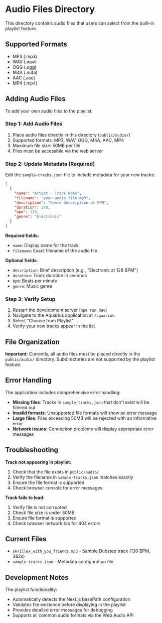 # Audio Files Directory

This directory contains audio files that users can select from the built-in playlist feature.

## Supported Formats
- MP3 (.mp3)
- WAV (.wav)
- OGG (.ogg)
- M4A (.m4a)
- AAC (.aac)
- MP4 (.mp4)

## Adding Audio Files

To add your own audio files to the playlist:

### Step 1: Add Audio Files
1. Place audio files directly in this directory (`public/audio/`)
2. Supported formats: MP3, WAV, OGG, M4A, AAC, MP4
3. Maximum file size: 50MB per file
4. Files must be accessible via the web server

### Step 2: Update Metadata (Required)
Edit the `sample-tracks.json` file to include metadata for your new tracks:

```json
[
  {
    "name": "Artist - Track Name",
    "filename": "your-audio-file.mp3",
    "description": "Genre description at BPM",
    "duration": 240,
    "bpm": 120,
    "genre": "Electronic"
  }
]
```

**Required fields:**
- `name`: Display name for the track
- `filename`: Exact filename of the audio file

**Optional fields:**
- `description`: Brief description (e.g., "Electronic at 128 BPM")
- `duration`: Track duration in seconds
- `bpm`: Beats per minute
- `genre`: Music genre

### Step 3: Verify Setup
1. Restart the development server (`npm run dev`)
2. Navigate to the Aquarius application at `/aquarius`
3. Select "Choose from Playlist" 
4. Verify your new tracks appear in the list

## File Organization

**Important:** Currently, all audio files must be placed directly in the `public/audio/` directory. Subdirectories are not supported by the playlist feature.

## Error Handling

The application includes comprehensive error handling:
- **Missing files**: Tracks in `sample-tracks.json` that don't exist will be filtered out
- **Invalid formats**: Unsupported file formats will show an error message
- **Large files**: Files exceeding 50MB will be rejected with an informative error
- **Network issues**: Connection problems will display appropriate error messages

## Troubleshooting

**Track not appearing in playlist:**
1. Check that the file exists in `public/audio/`
2. Verify the filename in `sample-tracks.json` matches exactly
3. Ensure the file format is supported
4. Check browser console for error messages

**Track fails to load:**
1. Verify file is not corrupted
2. Check file size is under 50MB
3. Ensure file format is supported
4. Check browser network tab for 404 errors

## Current Files

- `skrillex_with_you_friends.mp3` - Sample Dubstep track (130 BPM, 382s)
- `sample-tracks.json` - Metadata configuration file

## Development Notes

The playlist functionality:
- Automatically detects the Next.js basePath configuration
- Validates file existence before displaying in the playlist
- Provides detailed error messages for debugging
- Supports all common audio formats via the Web Audio API